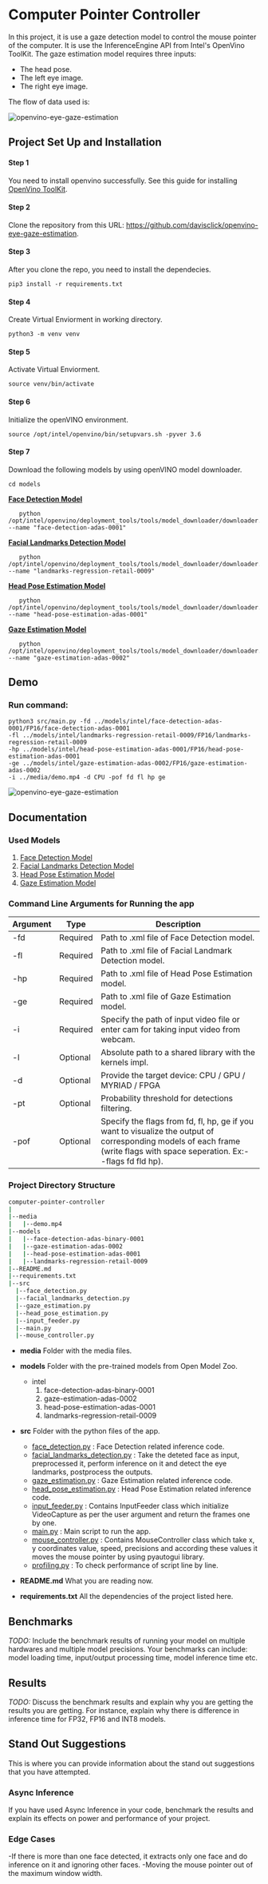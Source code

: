 # Computer Pointer Controller

In this project, it is use a gaze detection model to control the mouse pointer of the computer.
It is use the InferenceEngine API from Intel's OpenVino ToolKit. The gaze estimation model requires three inputs:
 - The head pose.
 - The left eye image.
 - The right eye image.
 
The flow of data used is:

![openvino-eye-gaze-estimation](./media/pipeline.png)

## Project Set Up and Installation

#### Step 1
You need to install openvino successfully.
See this guide for installing [OpenVino ToolKit](https://software.intel.com/content/www/us/en/develop/tools/openvino-toolkit/choose-download.html).

#### Step 2
Clone the repository from this URL: https://github.com/davisclick/openvino-eye-gaze-estimation.

#### Step 3
After you clone the repo, you need to install the dependecies.

	pip3 install -r requirements.txt

#### Step 4
Create Virtual Enviorment in working directory.

 	python3 -m venv venv

#### Step 5
Activate Virtual Enviorment.

 	source venv/bin/activate

#### Step 6
Initialize the openVINO environment.

	source /opt/intel/openvino/bin/setupvars.sh -pyver 3.6

#### Step 7
Download the following models by using openVINO model downloader.

	cd models

**[Face Detection Model](https://docs.openvinotoolkit.org/latest/_models_intel_face_detection_adas_binary_0001_description_face_detection_adas_binary_0001.html)**
 ```
	python /opt/intel/openvino/deployment_tools/tools/model_downloader/downloader.py --name "face-detection-adas-0001"
 ```
**[Facial Landmarks Detection Model](https://docs.openvinotoolkit.org/latest/_models_intel_landmarks_regression_retail_0009_description_landmarks_regression_retail_0009.html)**
 ```
	python /opt/intel/openvino/deployment_tools/tools/model_downloader/downloader.py --name "landmarks-regression-retail-0009"
 ```
**[Head Pose Estimation Model](https://docs.openvinotoolkit.org/latest/_models_intel_head_pose_estimation_adas_0001_description_head_pose_estimation_adas_0001.html)**
 ```
	python /opt/intel/openvino/deployment_tools/tools/model_downloader/downloader.py --name "head-pose-estimation-adas-0001"
 ```
**[Gaze Estimation Model](https://docs.openvinotoolkit.org/latest/_models_intel_gaze_estimation_adas_0002_description_gaze_estimation_adas_0002.html)**
 ```
	python /opt/intel/openvino/deployment_tools/tools/model_downloader/downloader.py --name "gaze-estimation-adas-0002"
 ```

## Demo

### Run command: 
 ```
python3 src/main.py -fd ../models/intel/face-detection-adas-0001/FP16/face-detection-adas-0001 
-fl ../models/intel/landmarks-regression-retail-0009/FP16/landmarks-regression-retail-0009 
-hp ../models/intel/head-pose-estimation-adas-0001/FP16/head-pose-estimation-adas-0001 
-ge ../models/intel/gaze-estimation-adas-0002/FP16/gaze-estimation-adas-0002 
-i ../media/demo.mp4 -d CPU -pof fd fl hp ge
 ```

![openvino-eye-gaze-estimation](./media/demo.png)

## Documentation

### Used Models

1. [Face Detection Model](https://docs.openvinotoolkit.org/latest/_models_intel_face_detection_adas_binary_0001_description_face_detection_adas_binary_0001.html)
2. [Facial Landmarks Detection Model](https://docs.openvinotoolkit.org/latest/_models_intel_landmarks_regression_retail_0009_description_landmarks_regression_retail_0009.html)
3. [Head Pose Estimation Model](https://docs.openvinotoolkit.org/latest/_models_intel_head_pose_estimation_adas_0001_description_head_pose_estimation_adas_0001.html)
4. [Gaze Estimation Model](https://docs.openvinotoolkit.org/latest/_models_intel_gaze_estimation_adas_0002_description_gaze_estimation_adas_0002.html)

### Command Line Arguments for Running the app

Argument|Type|Description
| ------------- | ------------- | -------------
-fd | Required | Path to .xml file of Face Detection model.
-fl | Required | Path to .xml file of Facial Landmark Detection model.
-hp| Required | Path to .xml file of Head Pose Estimation model.
-ge| Required | Path to .xml file of Gaze Estimation model.
-i| Required | Specify the path of input video file or enter cam for taking input video from webcam.
-l| Optional | Absolute path to a shared library with the kernels impl.
-d | Optional | Provide the target device: CPU / GPU / MYRIAD / FPGA
-pt  | Optional | Probability threshold for detections filtering.
-pof | Optional | Specify the flags from fd, fl, hp, ge if you want to visualize the output of corresponding models of each frame (write flags with space seperation. Ex:- -flags fd fld hp).

 ### Project Directory Structure
  ```bash
computer-pointer-controller  
|
|--media
|   |--demo.mp4
|--models
|   |--face-detection-adas-binary-0001
|   |--gaze-estimation-adas-0002
|   |--head-pose-estimation-adas-0001
|   |--landmarks-regression-retail-0009
|--README.md
|--requirements.txt
|--src
    |--face_detection.py
    |--facial_landmarks_detection.py
    |--gaze_estimation.py
    |--head_pose_estimation.py
    |--input_feeder.py
    |--main.py
    |--mouse_controller.py
```
- <b>media</b> Folder with the media files.
- <b>models</b> Folder with the pre-trained models from Open Model Zoo.
    - intel
        1. face-detection-adas-binary-0001
        2. gaze-estimation-adas-0002
        3. head-pose-estimation-adas-0001
        4. landmarks-regression-retail-0009
- <b>src</b> Folder with the python files of the app.
    + [face_detection.py](./src/face_detection.py) : Face Detection related inference code.
    + [facial_landmarks_detection.py](./src/facial_landmarks_detection.py) : Take the deteted face as input, preprocessed it, perform inference on it and detect the eye landmarks, postprocess the outputs.
    + [gaze_estimation.py](./src/gaze_estimation.py) : Gaze Estimation related inference code.
    + [head_pose_estimation.py](./src/head_pose_estimation.py) : Head Pose Estimation related inference code.
    + [input_feeder.py](./src/input_feeder.py) : Contains InputFeeder class which initialize VideoCapture as per the user argument and return the frames one by one.
	+ [main.py](./src/driver.py) : Main script to run the app.
    + [mouse_controller.py](./src/mouse_controller.py) : Contains MouseController class which take x, y coordinates value, speed, precisions and according these values it moves the mouse pointer by using pyautogui library.
    + [profiling.py](./src/profiling.py) : To check performance of script line by line.
   
- <b>README.md</b> What you are reading now.
- <b>requirements.txt</b> All the dependencies of the project listed here.

## Benchmarks
*TODO:* Include the benchmark results of running your model on multiple hardwares and multiple model precisions. Your benchmarks can include: model loading time, input/output processing time, model inference time etc.

## Results
*TODO:* Discuss the benchmark results and explain why you are getting the results you are getting. For instance, explain why there is difference in inference time for FP32, FP16 and INT8 models.

## Stand Out Suggestions
This is where you can provide information about the stand out suggestions that you have attempted.

### Async Inference
If you have used Async Inference in your code, benchmark the results and explain its effects on power and performance of your project.

### Edge Cases

-If there is more than one face detected, it extracts only one face and do inference on it and ignoring other faces.
-Moving the mouse pointer out of the maximum window width.
